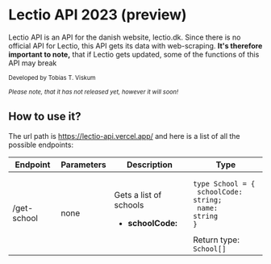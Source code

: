 # Lectio API 2023 (preview)

Lectio API is an API for the danish website, lectio.dk. Since there is no official API for Lectio, this API gets its data with web-scraping. <b>It's therefore important to note,</b> that if Lectio gets updated, some of the functions of this API may break

<small>Developed by Tobias T. Viskum</small>

<small>_Please note, that it has not released yet, however it will soon!_</small>

## How to use it?

The url path is https://lectio-api.vercel.app/ and here is a list of all the possible endpoints:

| Endpoint    | Parameters | Description                                             | Type                                                                                                             |
| ----------- | ---------- | ------------------------------------------------------- | ---------------------------------------------------------------------------------------------------------------- |
| /get-school | none       | Gets a list of schools<br><ul><li>**schoolCode:** </ul> | <pre><code>type School = {<br/> schoolCode: string; <br/> name: string<br/>}</code></pre>Return type: `School[]` |
